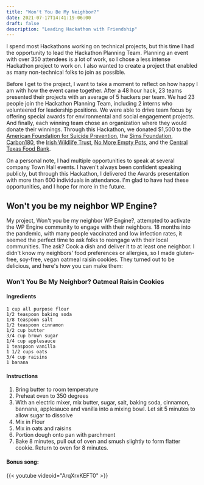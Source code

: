 ```yaml
---
title: "Won't You Be My Neighbor?"
date: 2021-07-17T14:41:19-06:00
draft: false
description: "Leading Hackathon with Friendship"
---
```


I spend most Hackathons working on technical projects, but this time I had the opportunity to lead the Hackathon Planning Team. Planning an event with over 350 attendees is a lot of work, so I chose a less intense Hackathon project to work on. I also wanted to create a project that enabled as many non-technical folks to join as possible.

Before I get to the project, I want to take a moment to reflect on how happy I am with how the event came together. After a 48 hour hack, 23 teams presented their projects with an average of 5 hackers per team. We had 23 people join the Hackathon Planning Team, including 2 interns who volunteered for leadership positions. We were able to drive team focus by offering special awards for environmental and social engagement projects. And finally, each winning team chose an organization where they would donate their winnings. Through this Hackathon, we donated $1,500 to the [American Foundation for Suicide Prevention](https://afsp.org/), the [Sims Foundation](https://simsfoundation.org/), [Carbon180](https://carbon180.org/), the [Irish Wildlife Trust](https://iwt.ie/), [No More Empty Pots](https://nmepomaha.org/), and the [Central Texas Food Bank](https://www.centraltexasfoodbank.org/).

On a personal note, I had multiple opportunities to speak at several company Town Hall events. I haven't always been confident speaking publicly, but through this Hackathon, I delivered the Awards presentation with more than 600 individuals in attendance. I'm glad to have had these opportunities, and I hope for more in the future.

## Won't you be my neighbor WP Engine?

My project, Won't you be my neighbor WP Engine?, attempted to activate the WP Engine community to engage with their neighbors. 18 months into the pandemic, with many people vaccinated and low infection rates, it seemed the perfect time to ask folks to reengage with their local communities. The ask? Cook a dish and deliver it to at least one neighbor. I didn't know my neighbors' food preferences or allergies, so I made gluten-free, soy-free, vegan oatmeal raisin cookies. They turned out to be delicious, and here's how you can make them:

### Won't You Be My Neighbor? Oatmeal Raisin Cookies

#### Ingredients
```
1 cup all purpose flour
1/2 teaspoon baking soda
1/8 teaspoon salt
1/2 teaspoon cinnamon
1/2 cup butter
3/4 cup brown sugar
1/4 cup applesauce
1 teaspoon vanilla
1 1/2 cups oats
3/4 cup raisins
1 banana
```

#### Instructions
1. Bring butter to room temperature
2. Preheat oven to 350 degrees
3. With an electric mixer, mix butter, sugar, salt, baking soda, cinnamon, bannana, applesauce and vanilla into a mixing bowl. Let sit 5 minutes to allow sugar to dissolve
4. Mix in Flour
5. Mix in oats and raisins
6. Portion dough onto pan with parchment
7. Bake 8 minutes, pull out of oven and smush slightly to form flatter cookie. Return to oven for 8 minutes.

#### Bonus song:

{{< youtube videoid="ArqXrxKEFT0" >}}
